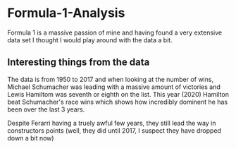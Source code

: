 # Formula-1-Analysis

Formula 1 is a massive passion of mine and having found a very extensive data set I thought I would play around with the data a bit.

## Interesting things from the data

The data is from 1950 to 2017 and when looking at the number of wins, Michael Schumacher was leading with a massive amount of victories and Lewis Hamiltom was seventh or eighth on the list. This year (2020) Hamilton beat Schumacher's race wins which shows how incredibly dominent he has been over the last 3 years. 


Despite Ferarri having a truely awful few years, they still lead the way in constructors points (well, they did until 2017, I suspect they have dropped down a bit now)
